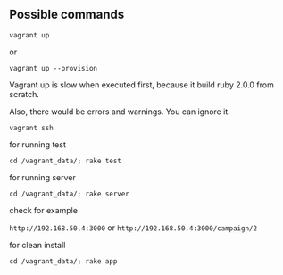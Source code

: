 ## Possible commands

`vagrant up`

or

`vagrant up --provision`

Vagrant up is slow when executed first, because it build ruby 2.0.0 from scratch.

Also, there would be errors and warnings. You can ignore it.

`vagrant ssh`

for running test

`cd /vagrant_data/; rake test`

for running server

`cd /vagrant_data/; rake server`

check for example

`http://192.168.50.4:3000`
or
`http://192.168.50.4:3000/campaign/2`

for clean install

`cd /vagrant_data/; rake app`
